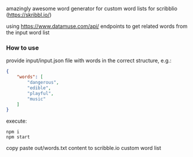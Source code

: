amazingly awesome word generator for custom word lists for scribblio (https://skribbl.io/)


using https://www.datamuse.com/api/ endpoints
to get related words from the input word list

### How to use

provide input/input.json file with words in the correct structure,
e.g.:

```json
{
    "words": [
        "dangerous",
        "edible",
        "playful",
        "music"
    ]
}
```

execute:

    npm i
    npm start

copy paste out/words.txt content to scribble.io custom word list